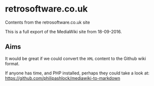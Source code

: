 # retrosoftware.co.uk
Contents from the retrosoftware.co.uk site

This is a full export of the MediaWiki site from 18-09-2016.

## Aims

It would be great if we could convert the `XML` content to the Github wiki format.

If anyone has time, and PHP installed, perhaps they could take a look at: https://github.com/philipashlock/mediawiki-to-markdown

